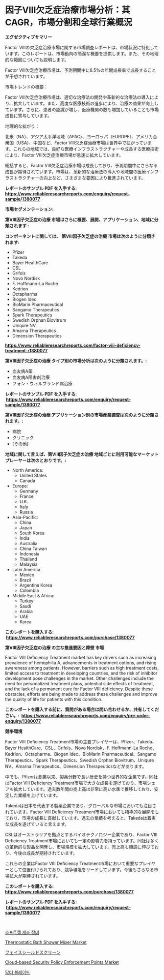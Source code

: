 <p><h1>因子VIII欠乏症治療市場分析：其CAGR，市場分割和全球行業概況</h1></p><p><strong>エグゼクティブサマリー</strong></p>
<p><p>Factor VIIIの欠乏症治療市場に関する市場調査レポートは、市場状況に特化しています。このレポートは、市場動向の簡潔な概要を提供します。また、その地理的な範囲についても説明します。</p><p>Factor VIII欠乏症治療市場は、予測期間中に8.5%の年間成長率で成長することが予想されています。</p><p>市場トレンドの概要：</p><p>Factor VIII欠乏症治療市場は、適切な治療法の開発や革新的な治療法の導入により、拡大しています。また、高度な医療技術の進歩により、治療の効果が向上しています。さらに、患者の認識が増し、医療機関の数も増加していることも市場成長に寄与しています。</p><p>地理的な拡がり：</p><p>北米（NA）、アジア太平洋地域（APAC）、ヨーロッパ（EUROPE）、アメリカ合衆国（USA）、中国など、Factor VIII欠乏症治療市場は世界中で拡がっています。これらの地域では、良好な医療インフラストラクチャーや成長する医療技術により、Factor VIII欠乏症治療市場が急速に拡大しています。</p><p>総括すると、Factor VIII欠乏症治療市場は成長しており、予測期間中にさらなる成長が期待されています。市場は、革新的な治療法の導入や地域間の医療インフラストラクチャーの向上など、さまざまな要因により推進されています。</p></p>
<p><strong>レポートのサンプル PDF を入手する: <a href="https://www.reliableresearchreports.com/enquiry/request-sample/1380077">https://www.reliableresearchreports.com/enquiry/request-sample/1380077</a></strong></p>
<p><strong>市場セグメンテーション:</strong></p>
<p><strong> 第VIII因子欠乏症の治療 市場はさらに概要、展開、アプリケーション、地域に分類されます :</strong></p>
<p><strong>コンポーネントに関しては、 第VIII因子欠乏症の治療 市場は次のように分類されます: &nbsp;</strong></p>
<p><ul><li>Pfizer</li><li>Takeda</li><li>Bayer HealthCare</li><li>CSL</li><li>Grifols</li><li>Novo Nordisk</li><li>F. Hoffmann-La Roche</li><li>Kedrion</li><li>Octapharma</li><li>Biogen Idec</li><li>BioMarin Pharmaceutical</li><li>Sangamo Therapeutics</li><li>Spark Therapeutics</li><li>Swedish Orphan Biovitrum</li><li>Uniqure NV</li><li>Amarna Therapeutics</li><li>Dimension Therapeutics</li></ul></p>
<p><strong><a href="https://www.reliableresearchreports.com/factor-viii-deficiency-treatment-r1380077">https://www.reliableresearchreports.com/factor-viii-deficiency-treatment-r1380077</a></strong></p>
<p><strong> 第VIII因子欠乏症の治療 タイプ別の市場分析は次のように分類されます。:</strong></p>
<p><ul><li>血友病A薬</li><li>血友病A阻害剤治療</li><li>フォン・ウィルブランド病治療</li></ul></p>
<p><strong>レポートのサンプル PDF を入手する: &nbsp;<a href="https://www.reliableresearchreports.com/enquiry/request-sample/1380077">https://www.reliableresearchreports.com/enquiry/request-sample/1380077</a></strong></p>
<p><strong> 第VIII因子欠乏症の治療 アプリケーション別の市場産業調査は次のように分類されます。:</strong></p>
<p><ul><li>病院</li><li>クリニック</li><li>[その他]</li></ul></p>
<p><strong>地域に関して言えば、第VIII因子欠乏症の治療 地域ごとに利用可能なマーケットプレーヤーは次のとおりです。:</strong></p>
<p><ul>
    <li>
        North America:
        <ul>
            <li>United States</li>
            <li>Canada</li>
        </ul>
    </li>
    <li>
        Europe:
        <ul>
            <li>Germany</li>
            <li>France</li>
            <li>U.K.</li>
            <li>Italy</li>
            <li>Russia</li>
        </ul>
    </li>
    <li>
        Asia-Pacific:
        <ul>
            <li>China</li>
            <li>Japan</li>
            <li>South Korea</li>
            <li>India</li>
            <li>Australia</li>
            <li>China Taiwan</li>
            <li>Indonesia</li>
            <li>Thailand</li>
            <li>Malaysia</li>
        </ul>
    </li>
    <li>
        Latin America:
        <ul>
            <li>Mexico</li>
            <li>Brazil</li>
            <li>Argentina Korea</li>
            <li>Colombia</li>
        </ul>
    </li>
    <li>
        Middle East & Africa:
        <ul>
            <li>Turkey</li>
            <li>Saudi</li>
            <li>Arabia</li>
            <li>UAE</li>
            <li>Korea</li>
        </ul>
    </li>
    </ul></p>
<p><strong>このレポートを購入する: &nbsp;<a href="https://www.reliableresearchreports.com/purchase/1380077">https://www.reliableresearchreports.com/purchase/1380077</a></strong></p>
<p><strong>第VIII因子欠乏症の治療 の主な推進要因と障壁 市場</strong></p>
<p><p>Factor VIII Deficiency Treatment market has key drivers such as increasing prevalence of hemophilia A, advancements in treatment options, and rising awareness among patients. However, barriers such as high treatment costs, limited access to treatment in developing countries, and the risk of inhibitor development pose challenges in the market. Other challenges include the need for personalized treatment plans, potential side effects of treatment, and the lack of a permanent cure for Factor VIII deficiency. Despite these obstacles, efforts are being made to address these challenges and improve the quality of life for patients with this condition.</p></p>
<p><strong>このレポートを購入する前に、質問がある場合は問い合わせるか、共有してください。:&nbsp; <a href="https://www.reliableresearchreports.com/enquiry/pre-order-enquiry/1380077">https://www.reliableresearchreports.com/enquiry/pre-order-enquiry/1380077</a></strong></p>
<p><strong>競争環境</strong></p>
<p><p>Factor VIII Deficiency Treatment市場の主要プレイヤーは、Pfizer、Takeda、Bayer HealthCare、CSL、Grifols、Novo Nordisk、F. Hoffmann-La Roche、Kedrion、Octapharma、Biogen Idec、BioMarin Pharmaceutical、Sangamo Therapeutics、Spark Therapeutics、Swedish Orphan Biovitrum、Uniqure NV、Amarna Therapeutics、Dimension Therapeuticsなどがあります。</p><p>中でも、Pfizerは創業以来、製薬分野で長い歴史を持つ世界的な企業です。同社はFactor VIII Deficiency Treatment市場で大きな成長を遂げており、市場シェアも拡大しています。過去数年間の売上高は非常に高い水準で推移しており、安定した業績を上げています。</p><p>Takedaは日本を代表する製薬企業であり、グローバルな市場においても注目されています。Factor VIII Deficiency Treatment市場においても積極的な展開をしており、市場の成長に貢献しています。過去の業績を考えると、Takedaは着実な成長を遂げていると言えます。</p><p>CSLはオーストラリアを拠点とするバイオテクノロジー企業であり、Factor VIII Deficiency Treatment市場においても一定の影響力を持っています。同社は多くの革新的な製品を開発し、市場規模を拡大しています。売上高も順調に伸びており、今後の成長が期待されています。</p><p>これらの企業はFactor VIII Deficiency Treatment市場において重要なプレイヤーとして位置付けられており、競争環境をリードしています。今後もさらなる市場拡大が期待されています。</p></p>
<p><strong>このレポートを購入する: &nbsp; <a href="https://www.reliableresearchreports.com/purchase/1380077">https://www.reliableresearchreports.com/purchase/1380077</a></strong></p>
<p><strong>レポートのサンプル PDF を入手する: &nbsp;<a href="https://www.reliableresearchreports.com/enquiry/request-sample/1380077">https://www.reliableresearchreports.com/enquiry/request-sample/1380077</a></strong><strong></strong></p>
<p>&nbsp;</p>
<p><p><a href="https://github.com/Tristiarton768456/Market-Research-Report-List-1/blob/main/370644261889.md">소프트젤 제조 장비</a></p><p><a href="https://issuu.com/reportprime-2/docs/thermostatic-bath-shower-mixer-market-size-2030.pp">Thermostatic Bath Shower Mixer Market</a></p><p><a href="https://github.com/bevdtkn4419963/Market-Research-Report-List-2/blob/main/613144162534.md">フェイスシールドスクリーン</a></p><p><a href="https://github.com/bobicer/Market-Research-Report-List-3/blob/main/cloud-based-security-policy-enforcement-points-market.md">Cloud-based Security Policy Enforcement Points Market</a></p><p><a href="https://github.com/novabrown3/Market-Research-Report-List-1/blob/main/100582561890.md">닥터 블레이드</a></p></p>